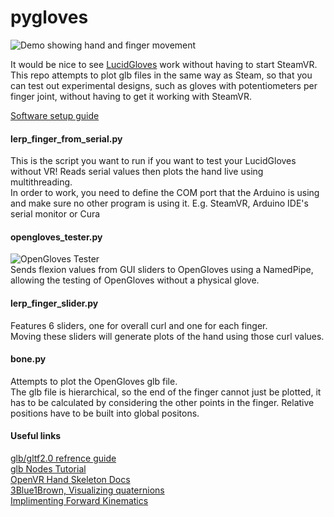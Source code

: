 # pygloves  
![Demo showing hand and finger movement](https://media2.giphy.com/media/4P8L3HQAg5qEDBmffP/giphy.gif?cid=790b7611cd5a3029ab0414bbdc674fb1a19867a290c3426a&rid=giphy.gif&ct=g)

It would be nice to see [LucidGloves](https://github.com/LucidVR/lucidgloves) work without having to start SteamVR.
This repo attempts to plot glb files in the same way as Steam, so that you can test out experimental designs, such as gloves with potentiometers per finger joint, without having to get it working with SteamVR.

[Software setup guide](https://github.com/PerlinWarp/pygloves/wiki/Setup)

#### lerp_finger_from_serial.py  
This is the script you want to run if you want to test your LucidGloves without VR!
Reads serial values then plots the hand live using multithreading.  
In order to work, you need to define the COM port that the Arduino is using and make sure no other program is using it. E.g. SteamVR, Arduino IDE's serial monitor or Cura
  
#### opengloves_tester.py
![OpenGloves Tester](https://media3.giphy.com/media/XJ91vwQnm96PeSRl9V/giphy.gif)  
Sends flexion values from GUI sliders to OpenGloves using a NamedPipe, allowing the testing of OpenGloves without a physical glove.  

#### lerp_finger_slider.py  
Features 6 sliders, one for overall curl and one for each finger.   
Moving these sliders will generate plots of the hand using those curl values.  

#### bone.py  
Attempts to plot the OpenGloves glb file.   
The glb file is hierarchical, so the end of the finger cannot just be plotted, it has to be calculated by considering the other points in the finger. Relative positions have to be built into global positons.

#### Useful links  
[glb/gltf2.0 refrence guide](https://www.khronos.org/files/gltf20-reference-guide.pdf)  
[glb Nodes Tutorial](https://github.com/KhronosGroup/glTF-Tutorials/blob/master/gltfTutorial/gltfTutorial_004_ScenesNodes.md)    
[OpenVR Hand Skeleton Docs](https://github.com/ValveSoftware/openvr/wiki/Hand-Skeleton)  
[3Blue1Brown, Visualizing quaternions](https://www.youtube.com/watch?v=d4EgbgTm0Bg)  
[Implimenting Forward Kinematics](https://www.alanzucconi.com/2017/04/06/implementing-forward-kinematics/)  
